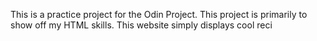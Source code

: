 This is a practice project for the Odin Project. 
This project is primarily to show off my HTML skills.
This website simply displays cool reci
